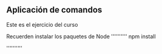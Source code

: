 ## Aplicación de comandos 

Este es el ejercicio del curso 

Recuerden instalar los paquetes de Node 
''''''''''
npm install

''''''''''